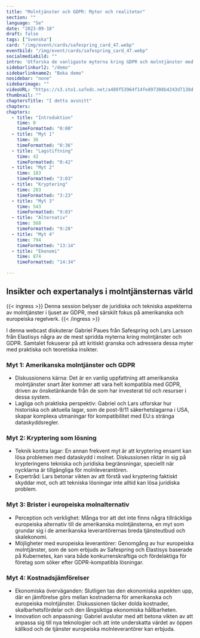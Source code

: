 ```yaml
---
title: "Molntjänster och GDPR: Myter och realiteter"
section: ""
language: "Se"
date: "2023-09-18"
draft: false
tags: ["Svenska"]
card: "/img/event/cards/safespring_card_47.webp"
eventbild: "/img/event/cards/safespring_card_47.webp"
socialmediabild: ""
intro: 'Utforska de vanligaste myterna kring GDPR och molntjänster med insikter från Gabriel Paues på Safespring och Lars Larsson på Elastisys'
sidebarlinkurl2: "/demo"
sidebarlinkname2: "Boka demo"
nosidebar: "none"
sidebarimage: ""
videoURL: "https://s3.sto1.safedc.net/a489f53964f14fe897308b4243d7138d:processedvideos/safespring-elastisys-4-myter-x-4-minuter/master.m3u8"
thumbnail: ""
chaptersTitle: "I detta avsnitt"
chapters:
chapters:
  - title: "Introduktion"
    time: 0
    timeFormatted: "0:00"
  - title: "Myt 1"
    time: 36
    timeFormatted: "0:36"
  - title: "Lagstiftning"
    time: 42
    timeFormatted: "0:42"
  - title: "Myt 2"
    time: 183
    timeFormatted: "3:03"
  - title: "Kryptering"
    time: 203
    timeFormatted: "3:23"
  - title: "Myt 3"
    time: 543
    timeFormatted: "9:03"
  - title: "Alternativ"
    time: 568
    timeFormatted: "9:28"
  - title: "Myt 4"
    time: 794
    timeFormatted: "13:14"
  - title: "Ekonomi"
    time: 874
    timeFormatted: "14:34"

---
```


## Insikter och expertanalys i molntjänsternas värld

{{< ingress >}}
Denna session belyser de juridiska och tekniska aspekterna av molntjänster i ljuset av GDPR, med särskilt fokus på amerikanska och europeiska regelverk.
{{< /ingress >}}

I denna webcast diskuterar Gabriel Paues från Safespring och Lars Larsson från Elastisys några av de mest spridda myterna kring molntjänster och GDPR. Samtalet fokuserar på att kritiskt granska och adressera dessa myter med praktiska och teoretiska insikter.

### Myt 1: Amerikanska molntjänster och GDPR

- Diskussionens kärna: Det är en vanlig uppfattning att amerikanska molntjänster snart åter kommer att vara helt kompatibla med GDPR, driven av önsketänkande från de som har investerat tid och resurser i dessa system.
- Lagliga och praktiska perspektiv: Gabriel och Lars utforskar hur historiska och aktuella lagar, som de post-9/11 säkerhetslagarna i USA, skapar komplexa utmaningar för kompatibilitet med EU:s stränga dataskyddsregler.

### Myt 2: Kryptering som lösning

- Teknik kontra lagar: En annan frekvent myt är att kryptering ensamt kan lösa problemen med dataskydd i molnet. Diskussionen riktar in sig på krypteringens tekniska och juridiska begränsningar, speciellt när nycklarna är tillgängliga för molnleverantören.
- Expertråd: Lars betonar vikten av att förstå vad kryptering faktiskt skyddar mot, och att tekniska lösningar inte alltid kan lösa juridiska problem.

### Myt 3: Brister i europeiska molnalternativ

- Perception och verklighet: Många tror att det inte finns några tillräckliga europeiska alternativ till de amerikanska molntjänsterna, en myt som grundar sig i de amerikanska leverantörernas breda tjänsteutbud och skalekonomi.
- Möjligheter med europeiska leverantörer: Genomgång av hur europeiska molntjänster, som de som erbjuds av Safespring och Elastisys baserade på Kubernetes, kan vara både konkurrenskraftiga och fördelaktiga för företag som söker efter GDPR-kompatibla lösningar.

### Myt 4: Kostnadsjämförelser

- Ekonomiska överväganden: Slutligen tas den ekonomiska aspekten upp, där en jämförelse görs mellan kostnaderna för amerikanska och europeiska molntjänster. Diskussionen täcker dolda kostnader, skalbarhetsfördelar och den långsiktiga ekonomiska hållbarheten.
- Innovation och anpassning: Gabriel avslutar med att betona vikten av att anpassa sig till nya teknologier och att inte underskatta värdet av öppen källkod och de tjänster europeiska molnleverantörer kan erbjuda.
